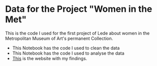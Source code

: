 # Data for the Project "Women in the Met"
This is the code I used for the first project of Lede about women in the Metropolitan Museum of Art's permanent Collection.
* This Notebook has the code I used to clean the data
* This Notebook has the code I used to analyse the data
* [This](https://ljmirani.github.io/women-in-the-met/)  is the website with my findings.
